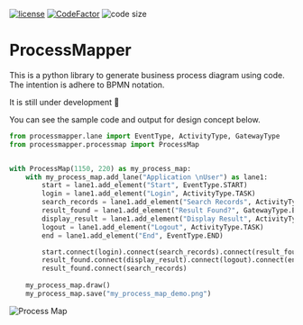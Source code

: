 [![license](https://img.shields.io/badge/license-mit-brightgreen.svg?style=plastic)](https://en.wikipedia.org/wiki/MIT_License)
[![CodeFactor](https://www.codefactor.io/repository/github/csgoh/processmapper/badge)](https://www.codefactor.io/repository/github/csgoh/processmapper)
![code size](https://img.shields.io/github/languages/code-size/csgoh/processmapper?style=plastic)

# ProcessMapper

This is a python library to generate business process diagram using code. The intention is adhere to BPMN notation.

It is still under development :construction:

You can see the sample code and output for design concept below.

```python
from processmapper.lane import EventType, ActivityType, GatewayType
from processmapper.processmap import ProcessMap


with ProcessMap(1150, 220) as my_process_map:
    with my_process_map.add_lane("Application \nUser") as lane1:
        start = lane1.add_element("Start", EventType.START)
        login = lane1.add_element("Login", ActivityType.TASK)
        search_records = lane1.add_element("Search Records", ActivityType.TASK)
        result_found = lane1.add_element("Result Found?", GatewayType.EXCLUSIVE)
        display_result = lane1.add_element("Display Result", ActivityType.TASK)
        logout = lane1.add_element("Logout", ActivityType.TASK)
        end = lane1.add_element("End", EventType.END)

        start.connect(login).connect(search_records).connect(result_found)
        result_found.connect(display_result).connect(logout).connect(end)
        result_found.connect(search_records)
      
    my_process_map.draw()
    my_process_map.save("my_process_map_demo.png")
```

![Process Map](https://github.com/csgoh/processmapper/blob/main/my_process_map_demo.png)
